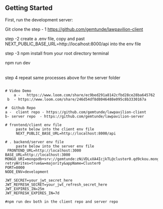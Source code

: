 ## Getting Started

First, run the development server:

Git clone the 
step - 1 
https://github.com/gemtunde/lawpavilion-client

step -2 
create a .env file, copy and past NEXT_PUBLIC_BASE_URL=http://localhost:8000/api   into the env file

step -3 
npm install from your root directory terminal

npm run dev
######

step 4 
repeat same processes above for the server folder
```

# Video Demo
    a -   https://www.loom.com/share/ec9bed291a8142cfbd28ce28ba645762
 b  - https://www.loom.com/share/246d54df8d8046488e095c8b3330167a  

#  Github Repo
a -  client repo - https://github.com/gemtunde/lawpavilion-client
b- server repo  - https://github.com/gemtunde/lawpavilion-server

# frontend/client env file
     paste below into the client env file
     NEXT_PUBLIC_BASE_URL=http://localhost:8000/api

# . backend/server env file
     paste below into the server env file
 FRONTEND_URL=http://localhost:3000
BASE_URL=http://localhost:3000
MONGO_URI=mongodb+srv://gemtunde:zNiVDLxXA4IcjkTL@cluster0.qd9ckou.mongodb.net/?retryWrites=true&w=majority&appName=Cluster0
PORT=8000
NODE_ENV=development

JWT_SECRET=your_jwt_secret_here
JWT_REFRESH_SECRET=your_jwt_refresh_secret_here
JWT_EXPIRES_IN=25m
JWT_REFRESH_EXPIRES_IN=7d

#npm run dev both in the client repo and server repo
  
